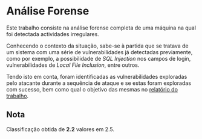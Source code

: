 # Análise Forense

Este trabalho consiste na análise forense completa de uma máquina na qual foi detectada actividades irregulares.

Conhecendo o contexto da situação, sabe-se à partida que se tratava de um sistema com uma série de vulnerabilidades já detectadas previamente, como por exemplo, a possibilidade de _SQL Injection_ nos campos de login, vulnerabilidades de _Local File Inclusion_, entre outros.

Tendo isto em conta, foram identificadas as vulnerabilidades exploradas pelo atacante durante a sequência de ataque e se estas foram exploradas com sucesso, bem como qual o objetivo das mesmas no [relatório do trabalho](./relatorio/relatorio.pdf).

## Nota
Classificação obtida de **2.2** valores em 2.5.
